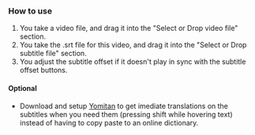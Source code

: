 ### How to use
1. You take a video file, and drag it into the "Select or Drop video file" section.
2. You take the .srt file for this video, and drag it into the "Select or Drop subtitle file" section.
3. You adjust the subtitle offset if it doesn't play in sync with the subtitle offset buttons.


#### Optional
- Download and setup [Yomitan](https://xelieu.github.io/jp-lazy-guide/setupYomitanOnPC/) to get imediate translations on the subtitles when you need them (pressing shift while hovering text) instead of having to copy paste to an online dictionary.
